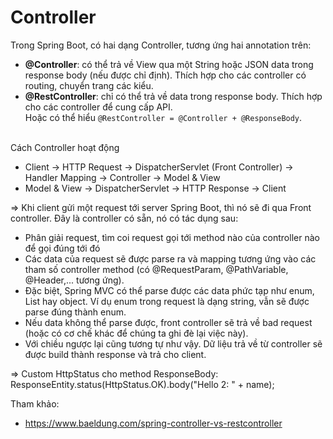# Controller

Trong Spring Boot, có hai dạng Controller, tương ứng hai annotation trên:

- **@Controller**: có thể trả về View qua một String hoặc JSON data trong response body (nếu được chỉ định). Thích hợp
  cho các controller có routing, chuyển trang các kiểu.
- **@RestController**: chỉ có thể trả về data trong response body. Thích hợp cho các controller để cung cấp API.
  <br/> Hoặc có thể hiểu `@RestController = @Controller + @ResponseBody`.
  <br /><br />

Cách Controller hoạt động

- Client -> HTTP Request -> DispatcherServlet (Front Controller) -> Handler Mapping -> Controller -> Model & View
- Model & View -> DispatcherServlet -> HTTP Response -> Client

=> Khi client gửi một request tới server Spring Boot, thì nó sẽ đi qua Front controller. Đây là controller có sẵn, nó có
tác dụng sau:

- Phân giải request, tìm coi request gọi tới method nào của controller nào để gọi đúng tới đó
- Các data của request sẽ được parse ra và mapping tương ứng vào các tham số controller method (có @RequestParam,
  @PathVariable, @Header,... tương ứng).
- Đặc biệt, Spring MVC có thể parse được các data phức tạp như enum, List hay object. Ví dụ enum trong request là dạng
  string, vẫn sẽ được parse đúng thành enum.
- Nếu data không thể parse được, front controller sẽ trả về bad request (hoặc có cơ chế khác để chúng ta ghi đè lại việc
  này).
- Với chiều ngược lại cũng tương tự như vậy. Dữ liệu trả về từ controller sẽ được build thành response và trả cho
  client.

=> Custom HttpStatus cho method ResponseBody: ResponseEntity.status(HttpStatus.OK).body("Hello 2: " + name);
<br/>

Tham khảo:

- https://www.baeldung.com/spring-controller-vs-restcontroller
